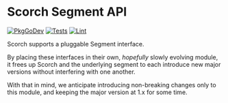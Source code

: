 # Scorch Segment API

[![PkgGoDev](https://pkg.go.dev/badge/github.com/blevesearch/scorch_segment_api)](https://pkg.go.dev/github.com/blevesearch/scorch_segment_api)
[![Tests](https://github.com/blevesearch/scorch_segment_api/workflows/Tests/badge.svg?branch=master&event=push)](https://github.com/blevesearch/scorch_segment_api/actions?query=workflow%3ATests+event%3Apush+branch%3Amaster)
[![Lint](https://github.com/blevesearch/scorch_segment_api/workflows/Lint/badge.svg?branch=master&event=push)](https://github.com/blevesearch/scorch_segment_api/actions?query=workflow%3ALint+event%3Apush+branch%3Amaster)

Scorch supports a pluggable Segment interface.

By placing these interfaces in their own, *hopefully* slowly evolving module, it frees up Scorch and the underlying segment to each introduce new major versions without interfering with one another.

With that in mind, we anticipate introducing non-breaking changes only to this module, and keeping the major version at 1.x for some time.
